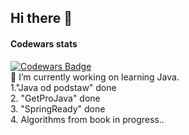 ## Hi there 👋
#### Codewars stats
[![Codewars Badge](https://www.codewars.com/users/Pablo1644/badges/large?theme=light)](https://www.codewars.com/users/Pablo1644) </br>
🔭 I’m currently working on learning Java.</br>
1."Java od podstaw" done   
2. "GetProJava" done </br>
3. "SpringReady" done </br>
4. Algorithms from book in progress..


